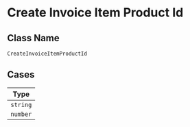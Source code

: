 
# Create Invoice Item Product Id

## Class Name

`CreateInvoiceItemProductId`

## Cases

| Type |
|  --- |
| `string` |
| `number` |

